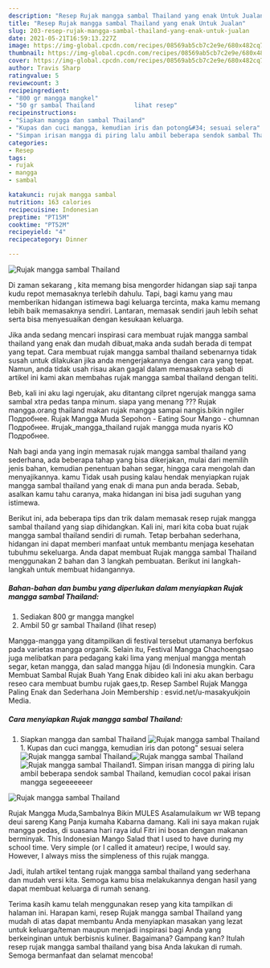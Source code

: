 ```yaml
---
description: "Resep Rujak mangga sambal Thailand yang enak Untuk Jualan"
title: "Resep Rujak mangga sambal Thailand yang enak Untuk Jualan"
slug: 203-resep-rujak-mangga-sambal-thailand-yang-enak-untuk-jualan
date: 2021-05-21T16:59:13.227Z
image: https://img-global.cpcdn.com/recipes/08569ab5cb7c2e9e/680x482cq70/rujak-mangga-sambal-thailand-foto-resep-utama.jpg
thumbnail: https://img-global.cpcdn.com/recipes/08569ab5cb7c2e9e/680x482cq70/rujak-mangga-sambal-thailand-foto-resep-utama.jpg
cover: https://img-global.cpcdn.com/recipes/08569ab5cb7c2e9e/680x482cq70/rujak-mangga-sambal-thailand-foto-resep-utama.jpg
author: Travis Sharp
ratingvalue: 5
reviewcount: 3
recipeingredient:
- "800 gr mangga mangkel"
- "50 gr sambal Thailand           lihat resep"
recipeinstructions:
- "Siapkan mangga dan sambal Thailand"
- "Kupas dan cuci mangga, kemudian iris dan potong&#34; sesuai selera"
- "Simpan irisan mangga di piring lalu ambil beberapa sendok sambal Thailand, kemudian cocol pakai irisan mangga segeeeeeeer"
categories:
- Resep
tags:
- rujak
- mangga
- sambal

katakunci: rujak mangga sambal 
nutrition: 163 calories
recipecuisine: Indonesian
preptime: "PT15M"
cooktime: "PT52M"
recipeyield: "4"
recipecategory: Dinner

---
```



![Rujak mangga sambal Thailand](https://img-global.cpcdn.com/recipes/08569ab5cb7c2e9e/680x482cq70/rujak-mangga-sambal-thailand-foto-resep-utama.jpg)

Di zaman  sekarang , kita memang bisa mengorder hidangan siap saji tanpa kudu repot memasaknya terlebih dahulu. Tapi, bagi kamu yang mau memberikan hidangan istimewa bagi keluarga tercinta, maka kamu memang lebih baik memasaknya sendiri. Lantaran, memasak sendiri jauh lebih sehat serta bisa menyesuaikan dengan kesukaan keluarga.

Jika anda sedang mencari inspirasi cara membuat rujak mangga sambal thailand yang enak dan mudah dibuat,maka anda sudah berada di tempat yang tepat. Cara membuat rujak mangga sambal thailand  sebenarnya tidak susah untuk dilakukan jika anda mengerjakannya dengan cara yang tepat. Namun, anda tidak usah risau akan gagal dalam memasaknya 
sebab di artikel ini kami akan membahas rujak mangga sambal thailand dengan teliti.  

Beb, kali ini aku lagi ngerujak, aku ditantang cilpret ngerujak mangga sama sambal xtra pedas tanpa minum. siapa yang menang ??? Rujak mangga.orang thailand makan rujak mangga sampai nangis.bikin ngiler Подробнее. Rujak Mangga Muda Sepohon - Eating Sour Mango - chumnan Подробнее. #rujak_mangga_thailand rujak mangga muda nyaris KO Подробнее.

Nah bagi anda yang ingin memasak rujak mangga sambal thailand yang sederhana, ada beberapa tahap yang bisa dikerjakan, mulai dari memilih jenis bahan, kemudian penentuan bahan segar, hingga cara mengolah dan menyajikannya. kamu Tidak usah pusing kalau hendak menyiapkan rujak mangga sambal thailand yang enak di mana pun anda berada. Sebab, asalkan kamu  tahu caranya, maka hidangan ini bisa jadi suguhan yang istimewa.

Berikut ini, ada beberapa tips dan trik dalam memasak resep rujak mangga sambal thailand yang siap dihidangkan. Kali ini, mari kita coba buat rujak mangga sambal thailand sendiri di rumah. Tetap berbahan sederhana, hidangan ini dapat memberi manfaat untuk membantu menjaga kesehatan tubuhmu sekeluarga. Anda dapat membuat Rujak mangga sambal Thailand menggunakan 2 bahan dan 3 langkah pembuatan. Berikut ini langkah-langkah untuk membuat hidangannya.

<!--inarticleads1-->

##### Bahan-bahan dan bumbu yang diperlukan dalam menyiapkan Rujak mangga sambal Thailand:

1. Sediakan 800 gr mangga mangkel
1. Ambil 50 gr sambal Thailand           (lihat resep)


Mangga-mangga yang ditampilkan di festival tersebut utamanya berfokus pada varietas mangga organik. Selain itu, Festival Mangga Chachoengsao juga melibatkan para pedagang kaki lima yang menjual mangga mentah segar, ketan mangga, dan salad mangga hijau (di Indonesia mungkin. Cara Membuat Sambal Rujak Buah Yang Enak dibideo kali ini aku akan berbagu reseo cara membuat bumbu rujak gaes,tp. Resep Sambel Rujak Mangga Paling Enak dan Sederhana Join Membership : esvid.net/u-masakyukjoin Media. 

<!--inarticleads2-->

##### Cara menyiapkan Rujak mangga sambal Thailand:

1. Siapkan mangga dan sambal Thailand
<img src="https://img-global.cpcdn.com/steps/3359ab423c3964ec/160x128cq70/rujak-mangga-sambal-thailand-langkah-memasak-1-foto.jpg" alt="Rujak mangga sambal Thailand">1. Kupas dan cuci mangga, kemudian iris dan potong&#34; sesuai selera
<img src="https://img-global.cpcdn.com/steps/b23df5d625ed091a/160x128cq70/rujak-mangga-sambal-thailand-langkah-memasak-2-foto.jpg" alt="Rujak mangga sambal Thailand"><img src="https://img-global.cpcdn.com/steps/f90f2ea52d0e4744/160x128cq70/rujak-mangga-sambal-thailand-langkah-memasak-2-foto.jpg" alt="Rujak mangga sambal Thailand"><img src="https://img-global.cpcdn.com/steps/f6bf8e47f63acfe5/160x128cq70/rujak-mangga-sambal-thailand-langkah-memasak-2-foto.jpg" alt="Rujak mangga sambal Thailand">1. Simpan irisan mangga di piring lalu ambil beberapa sendok sambal Thailand, kemudian cocol pakai irisan mangga segeeeeeeer
<img src="https://img-global.cpcdn.com/steps/61e6120842f0994a/160x128cq70/rujak-mangga-sambal-thailand-langkah-memasak-3-foto.jpg" alt="Rujak mangga sambal Thailand">

Rujak Mangga Muda,Sambalnya Bikin MULES Asalamulaikum wr WB tepang deui sareng Kang Panja kumaha Kabarna damang. Kali ini saya makan rujak mangga pedas, di suasana hari raya idul Fitri ini bosan dengan makanan berminyak. This Indonesian Mango Salad that I used to have during my school time. Very simple (or I called it amateur) recipe, I would say. However, I always miss the simpleness of this rujak mangga. 

Jadi, itulah artikel tentang  rujak mangga sambal thailand  yang sederhana dan mudah versi kita. Semoga kamu bisa melakukannya dengan hasil yang dapat membuat keluarga di rumah senang. 

Terima kasih kamu telah menggunakan resep yang kita tampilkan di halaman ini. Harapan kami, resep  Rujak mangga sambal Thailand yang mudah di atas dapat membantu Anda menyiapkan masakan yang lezat untuk keluarga/teman maupun menjadi inspirasi bagi Anda yang berkeinginan untuk berbisnis kuliner. Bagaimana? Gampang kan? Itulah resep rujak mangga sambal thailand yang bisa Anda lakukan di rumah. Semoga bermanfaat dan selamat mencoba!

